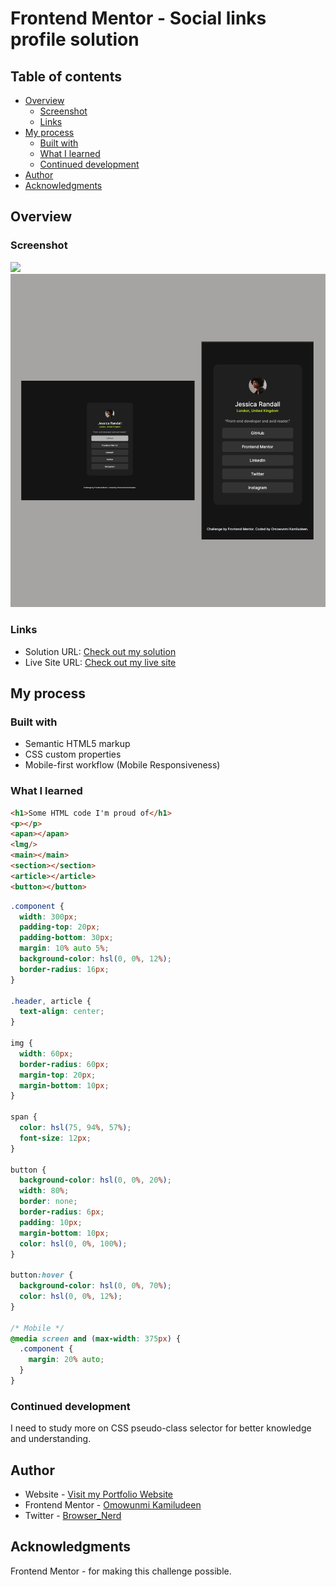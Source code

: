 # Frontend Mentor - Social links profile solution

## Table of contents

- [Overview](#overview)
  - [Screenshot](#screenshot)
  - [Links](#links)
- [My process](#my-process)
  - [Built with](#built-with)
  - [What I learned](#what-i-learned)
  - [Continued development](#continued-development)
- [Author](#author)
- [Acknowledgments](#acknowledgments)

## Overview

### Screenshot

![](./screenshot.jpg)
<img src="assets/images/readme-image.png" alt="Social Links Profile Challenge Screenshot">

### Links

- Solution URL: [Check out my solution](...)
- Live Site URL: [Check out my live site](https://omowunmikamil.github.io/recipe_page.github.io/)

## My process

### Built with

- Semantic HTML5 markup
- CSS custom properties
- Mobile-first workflow (Mobile Responsiveness)

### What I learned

```html
<h1>Some HTML code I'm proud of</h1>
<p></p>
<apan></apan>
<lmg/>
<main></main>
<section></section>
<article></article>
<button></button>
```
```css
.component {
  width: 300px;
  padding-top: 20px;
  padding-bottom: 30px;
  margin: 10% auto 5%;
  background-color: hsl(0, 0%, 12%);
  border-radius: 16px;
}

.header, article {
  text-align: center;
}

img {
  width: 60px;
  border-radius: 60px;
  margin-top: 20px;
  margin-bottom: 10px;
}

span {
  color: hsl(75, 94%, 57%);
  font-size: 12px;
}

button {
  background-color: hsl(0, 0%, 20%);
  width: 80%;
  border: none;
  border-radius: 6px;
  padding: 10px;
  margin-bottom: 10px;
  color: hsl(0, 0%, 100%);
}

button:hover {
  background-color: hsl(0, 0%, 70%);
  color: hsl(0, 0%, 12%);
}

/* Mobile */
@media screen and (max-width: 375px) {
  .component {
    margin: 20% auto;
  }
}
```

### Continued development

I need to study more on CSS pseudo-class selector for better knowledge and understanding.

## Author

- Website - [Visit my Portfolio Website](https://omowunmikamil.tech)
- Frontend Mentor - [Omowunmi Kamiludeen](https://www.frontendmentor.io/profile/Omowunmikamil)
- Twitter - [Browser_Nerd](https://www.twitter.com/@Browser_Nerd)

## Acknowledgments

Frontend Mentor - for making this challenge possible.
